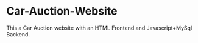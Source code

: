 # Car-Auction-Website
This a Car Auction website with an HTML Frontend and Javascript+MySql Backend. 

